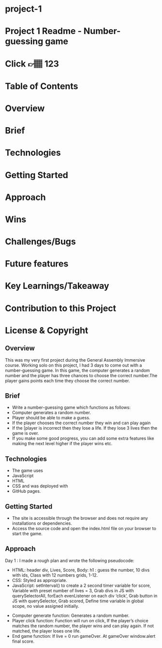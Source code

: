 # project-1

# Project 1 Readme - Number-guessing game
# Click 👉🏽 123
# Table of Contents
# Overview
# Brief
# Technologies
# Getting Started
# Approach
# Wins
# Challenges/Bugs
# Future features
# Key Learnings/Takeaway
# Contribution to this Project
# License & Copyright


## Overview
This was my very first project during the General Assembly Immersive course. Working solo on this project, I had 3 days to come out with a number-guessing game.
In this game, the computer generates a random number and the player has three chances to choose the correct number.The player gains points each time they choose the correct number. 

## Brief
- Write a number-guessing game which functions as follows:
- Computer generates a random number.
- Player should be able to make a guess.
- If the player chooses the correct number they win and can play again
- If the [player is incorrect then they lose a life. If they lose 3 lives then the game is over.
- If you make some good progress, you can add some extra features like making the next level higher if the player wins etc. 

##  Technologies
- The game uses  
- JavaScript
- HTML
- CSS and was deployed with 
- GitHub pages.

##  Getting Started
- The site is accessible through the browser and does not require any installations or dependencies.
- Access the source code and open the index.html file on your browser to start the game.

## Approach 
Day 1 : I made a rough plan and wrote the following pseudocode:
- HTML:
  header div,
  Lives,
  Score,
  Body:
  h1 : guess the number,
  10 divs with ids,
  Class with 12 numbers grids, 1-12.
- CSS:
Styled as appropriate.
- JavaScript:
setInterval() to create a 2 second timer variable for score,
Variable with preset number of lives = 3,
Grab divs in JS with querySelectorAll,
forEach evenListener on each div ‘click’,
Grab button in JS with querySelector,
Grab scored,
Define time variable in global scope, no value assigned initially.
* Computer generate function:
Generates a random number.
* Player click function:
Function will run on click,
If the player’s choice matches the random number, the player wins and can play again.
If not matched, the player loses one life.
* End game function:
If live = 0 run gameOver.
At gameOver window.alert final score.
